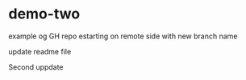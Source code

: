 # demo-two
example og GH repo estarting on remote side with new branch name

update readme file 

Second uppdate
